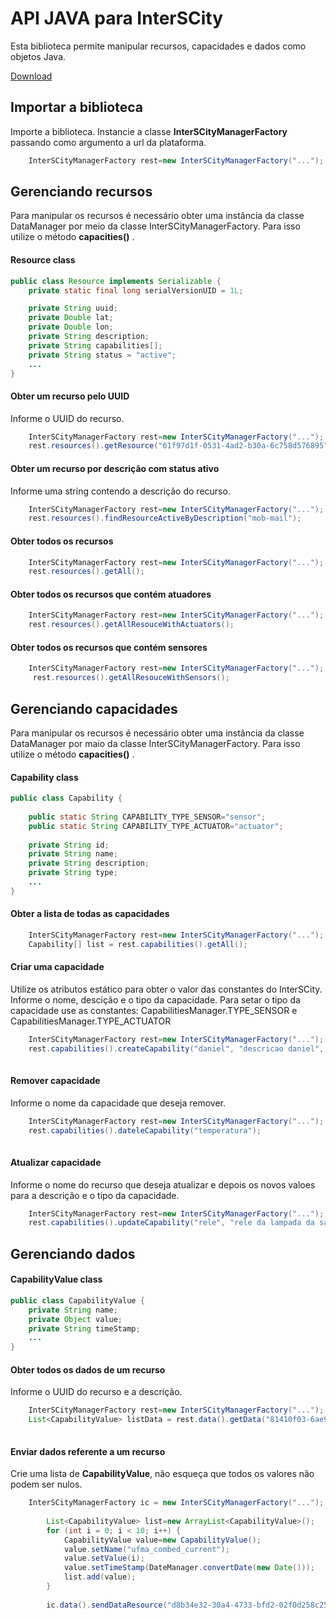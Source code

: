 
# API JAVA para InterSCity

Esta biblioteca permite manipular recursos, capacidades e dados como objetos Java.

[Download](https://github.com/jdanielprf/interscityjavaapi/blob/master/lib/interscityjavaapi.jar)
 
## Importar a biblioteca
Importe a biblioteca. 
Instancie a classe **InterSCityManagerFactory** passando como argumento a url da plataforma.

```java
	InterSCityManagerFactory rest=new InterSCityManagerFactory("...");
```

## Gerenciando recursos

Para manipular os recursos é necessário obter uma instância da classe DataManager por meio da classe InterSCityManagerFactory. 
Para isso utilize o método **capacities()** .

#### Resource class

```java
public class Resource implements Serializable {
	private static final long serialVersionUID = 1L;

	private String uuid;
	private Double lat;
	private Double lon;
	private String description;
	private String capabilities[];
	private String status = "active";
	...
}
```

#### Obter um recurso pelo UUID
Informe o UUID do recurso.
```java
	InterSCityManagerFactory rest=new InterSCityManagerFactory("...");
	rest.resources().getResource("61f97d1f-0531-4ad2-b30a-6c758d576895");
```

#### Obter um recurso por descrição com status ativo
Informe uma string contendo a descrição do recurso.

```java
	InterSCityManagerFactory rest=new InterSCityManagerFactory("...");
	rest.resources().findResourceActiveByDescription("mob-mail");
```

#### Obter todos os recursos

```java
	InterSCityManagerFactory rest=new InterSCityManagerFactory("...");
	rest.resources().getAll();
```


#### Obter todos os recursos que contém atuadores
```java
	InterSCityManagerFactory rest=new InterSCityManagerFactory("...");
	rest.resources().getAllResouceWithActuators();
```


#### Obter todos os recursos que contém sensores
```java
	InterSCityManagerFactory rest=new InterSCityManagerFactory("...");
	 rest.resources().getAllResouceWithSensors();
```

## Gerenciando capacidades 
Para manipular os recursos é necessário obter uma instância da classe DataManager por maio da classe InterSCityManagerFactory. 
Para isso utilize o método **capacities()** .

#### Capability class

```java
public class Capability {
	
	public static String CAPABILITY_TYPE_SENSOR="sensor";
	public static String CAPABILITY_TYPE_ACTUATOR="actuator";
	
	private String id;
	private String name;
	private String description;
	private String type;
	...
}
```


#### Obter a lista de todas as capacidades
```java
	InterSCityManagerFactory rest=new InterSCityManagerFactory("...");
	Capability[] list = rest.capabilities().getAll();
```


#### Criar uma capacidade
Utilize os atributos estático para obter o valor das constantes do InterSCity.
Informe o nome, descição e o tipo da capacidade.
Para setar o tipo da capacidade use as constantes: CapabilitiesManager.TYPE_SENSOR e CapabilitiesManager.TYPE_ACTUATOR
```java
	InterSCityManagerFactory rest=new InterSCityManagerFactory("...");
	rest.capabilities().createCapability("daniel", "descricao daniel", CapabilitiesManager.TYPE_SENSOR);
	
```

#### Remover capacidade
Informe o nome da capacidade que deseja remover.
```java
	InterSCityManagerFactory rest=new InterSCityManagerFactory("...");
	rest.capabilities().dateleCapability("temperatura");
		
```

#### Atualizar capacidade
Informe o nome do recurso que deseja atualizar e depois os novos valoes para a descrição e o tipo da capacidade.
```java
	InterSCityManagerFactory rest=new InterSCityManagerFactory("...");
	rest.capabilities().updateCapability("rele", "rele da lampada da sala", CapabilitiesManager.TYPE_ACTUATOR);	
```




## Gerenciando dados

#### CapabilityValue class

```java
public class CapabilityValue {
	private String name;
	private Object value;
	private String timeStamp;
	...
}
```

#### Obter todos os dados de um recurso 

Informe o UUID do recurso e a descrição.

```java
	InterSCityManagerFactory rest=new InterSCityManagerFactory("...");
	List<CapabilityValue> listData = rest.data().getData("81410f03-6ae9-46ab-ae8c-6854f732485a", "data");
	
```

#### Enviar dados referente a um recurso 

Crie uma lista de **CapabilityValue**, não esqueça que todos os valores não podem ser nulos.

```java
	InterSCityManagerFactory ic = new InterSCityManagerFactory("...");
		
		List<CapabilityValue> list=new ArrayList<CapabilityValue>();
		for (int i = 0; i < 10; i++) {
			CapabilityValue value=new CapabilityValue();
			value.setName("ufma_combed_current");
			value.setValue(i);
			value.setTimeStamp(DateManager.convertDate(new Date()));
			list.add(value);
		}
		
		ic.data().sendDataResource("d8b34e32-30a4-4733-bfd2-02f0d258c256", list);
	
```




